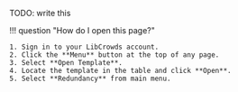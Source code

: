 TODO: write this

!!! question "How do I open this page?"

    1. Sign in to your LibCrowds account.
    2. Click the **Menu** button at the top of any page.
    3. Select **Open Template**.
    4. Locate the template in the table and click **Open**.
    5. Select **Redundancy** from main menu.